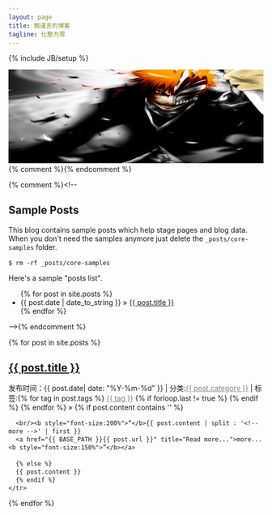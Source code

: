 ```yaml
---
layout: page
title: 甄谨言的博客
tagline: 化整为零
---
```

{% include JB/setup %}

<section role="banner">
  <img src="/images/banner.jpg" />
</section>
{% comment %}<!--
这是一个开放的个人主页，如果您对网页设计有什么想法，欢迎留言^_^。（点击"[Feedback](https://github.com/Adominick/Feedback/issues/new)”按钮）

<form action="https://github.com/Adominick/Feedback/issues/new" align="right" target="_blank">
    <input class="btn" type="submit" value="Feedback">
</form>
-->{% endcomment %}

{% comment %}<!--
  ## Sample Posts

This blog contains sample posts which help stage pages and blog data.
When you don't need the samples anymore just delete the `_posts/core-samples` folder.


    $ rm -rf _posts/core-samples


Here's a sample "posts list".

<ul class="posts">
  {% for post in site.posts %}
    <li><span>{{ post.date | date_to_string }}</span> &raquo; <a href="{{ BASE_PATH }}{{ post.url }}">{{ post.title }}</a></li>
  {% endfor %}
</ul>
-->{% endcomment %}



  {% for post in site.posts %}
  <table>
      <tr>
       <a href="{{ BASE_PATH }}{{ post.url }}"><h2>{{ post.title }}</h2></a>
       <span>发布时间：{{ post.date| date: "%Y-%m-%d" }} | 分类:<a href="{{ BASE_PATH }}/categories.html" style="color:grey">{{ post.category }}</a> | 标签:{% for tag in post.tags %} <a href="{{ BASE_PATH }}/tags.html" style="color:grey">{{ tag }}</a> {% if forloop.last != true %} {% endif %} {% endfor %}
      &raquo;</span>
      {% if post.content contains '<!-- more -->' %}
      
      <br/><b style="font-size:200%">“</b>{{ post.content | split : '<!-- more -->' | first }}
      <a href="{{ BASE_PATH }}{{ post.url }}" title="Read more...">more...<b style="font-size:150%">”</b></a>
      
      {% else %}
      {{ post.content }}
      {% endif %}
    </tr>
  {% endfor %}
</table>
